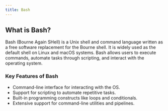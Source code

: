 ```yaml
---
title: Bash
---
```


## What is Bash?

Bash (Bourne Again SHell) is a Unix shell and command language written as a free software replacement for the Bourne shell. It is widely used as the default shell on Linux and macOS systems. Bash allows users to execute commands, automate tasks through scripting, and interact with the operating system.

### Key Features of Bash
- Command-line interface for interacting with the OS.
- Support for scripting to automate repetitive tasks.
- Built-in programming constructs like loops and conditionals.
- Extensive support for command-line utilities and pipelines.
